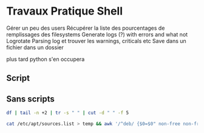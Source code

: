 # Travaux Pratique Shell

Gérer un peu des users
Récupérer la liste des pourcentages de remplissages des filesystems
Generate logs (?) with errors and what not
Logrotate
Parsing log et trouver les warnings, criticals etc
Save dans un fichier dans un dossier

plus tard python s'en occupera


## Script

## Sans scripts

```sh
df | tail -n +2 | tr -s " " | cut -d " " -f 5
```

```sh
cat /etc/apt/sources.list > temp && awk '/^deb/ {$0=$0" non-free non-free-firmware"} 1' temp > /etc/apt/sources.list && rm temp
```
